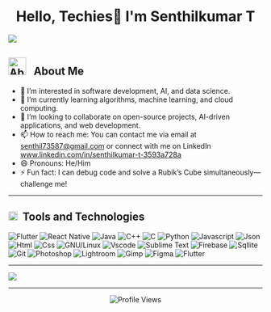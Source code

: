 <h1 align="center">Hello, Techies👋 I'm Senthilkumar T</h1>

<a href="#"><img src="./snakefile.svg"></a>

<img src="https://github.com/7oSkaaa/7oSkaaa/blob/main/Images/about_me.gif?raw=true" alt="About Me GIF" width="35px">  &nbsp;  <b>About Me</b>
--
- 👀 I’m interested in software development, AI, and data science.
- 🌱 I’m currently learning algorithms, machine learning, and cloud computing.
- 💞️ I’m looking to collaborate on open-source projects, AI-driven applications, and web development.
- 📫 How to reach me: You can contact me via email at senthil73587@gmail.com or connect with me on LinkedIn www.linkedin.com/in/senthilkumar-t-3593a728a
- 😄 Pronouns: He/Him
- ⚡ Fun fact: I can debug code and solve a Rubik’s Cube simultaneously—challenge me!
-----

<h2><img src="https://github.com/SP-XD/SP-XD/blob/main/images/lightning.gif?raw=true" width="18" />&nbsp; Tools and Technologies</h2>

![Flutter](https://img.shields.io/badge/Flutter-%2302569B.svg?style=flat&logo=Flutter&logoColor=white)
![React Native](https://img.shields.io/badge/react_native-%2320232a.svg?style=flat&logo=react&logoColor=%2361DAFB)
![Java](https://img.shields.io/badge/Java-ED8B00?style=flat&logo=java&logoColor=white)
![C++](https://img.shields.io/badge/C%2B%2B-00599C?style=flat&logo=c%2B%2B&logoColor=white)
![C](https://img.shields.io/badge/C-00599C?style=flat&logo=c&logoColor=white)
![Python](https://img.shields.io/badge/Python-FFD43B?style=flat&logo=python&logoColor=darkgreen)
![Javascript](https://img.shields.io/badge/JavaScript-323330?style=flat&logo=javascript&logoColor=F7DF1E)
![Json](https://img.shields.io/badge/json-5E5C5C?style=flat&logo=json&logoColor=white)
![Html](https://img.shields.io/badge/HTML5-E34F26?style=flat&logo=html5&logoColor=white)
![Css](https://img.shields.io/badge/CSS3-1572B6?style=flat&logo=css3&logoColor=white)
![GNU/Linux](https://img.shields.io/badge/Linux-FCC624?style=flat&logo=linux&logoColor=black)
![Vscode](https://img.shields.io/badge/Visual_Studio_Code-0078D4?style=flat&logo=visual%20studio%20code&logoColor=white)
![Sublime Text](https://img.shields.io/badge/sublime_text-%23575757.svg?&style=flat&logo=sublime-text&logoColor=important)
![Firebase](https://img.shields.io/badge/firebase-ffca28?style=flat&logo=firebase&logoColor=black)
![Sqllite](https://img.shields.io/badge/SQLite-07405E?style=flat&logo=sqlite&logoColor=white)
![Git](https://img.shields.io/badge/GIT-E44C30?style=flat&logo=git&logoColor=white)
![Photoshop](https://img.shields.io/badge/Adobe%20Photoshop-31A8FF?style=flat&logo=Adobe%20Photoshop&logoColor=black)
![Lightroom](https://img.shields.io/badge/Adobe%20Lightroom-31A8FF?style=flat&logo=Adobe%20Lightroom&logoColor=white)
![Gimp](https://img.shields.io/badge/gimp-5C5543?style=flat&logo=gimp&logoColor=white)
![Figma](https://img.shields.io/badge/Figma-F24E1E?style=flat&logo=figma&logoColor=white)
![Flutter](https://img.shields.io/badge/Flutter-02569B?style=flat&logo=flutter&logoColor=white)

------

![](under-construction.gif) 

---
<div align="center">
  
  ![Profile Views](https://komarev.com/ghpvc/?username=YourGitHubUsername&color=blue&style=flat)
  

</div>



